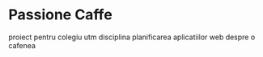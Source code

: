 # Passione Caffe

proiect pentru colegiu utm disciplina planificarea aplicatiilor web despre o cafenea

